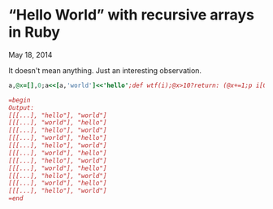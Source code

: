 “Hello World” with recursive arrays in Ruby
===========================================

<time datetime="2014-05-18">May 18, 2014</time>

It doesn't mean anything. Just an interesting observation.

```ruby
a,@x=[],0;a<<[a,'world']<<'hello';def wtf(i);@x>10?return: (@x+=1;p i[0]; wtf(i[0]));end;wtf(a)

=begin
Output:
[[[...], "hello"], "world"]
[[[...], "world"], "hello"]
[[[...], "hello"], "world"]
[[[...], "world"], "hello"]
[[[...], "hello"], "world"]
[[[...], "world"], "hello"]
[[[...], "hello"], "world"]
[[[...], "world"], "hello"]
[[[...], "hello"], "world"]
[[[...], "world"], "hello"]
[[[...], "hello"], "world"]
=end
```

